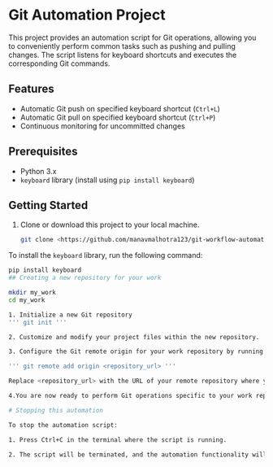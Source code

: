 # Git Automation Project

This project provides an automation script for Git operations, allowing you to conveniently perform common tasks such as pushing and pulling changes. The script listens for keyboard shortcuts and executes the corresponding Git commands.

## Features

- Automatic Git push on specified keyboard shortcut (`Ctrl+L`)
- Automatic Git pull on specified keyboard shortcut (`Ctrl+P`)
- Continuous monitoring for uncommitted changes

## Prerequisites

- Python 3.x
- `keyboard` library (install using `pip install keyboard`)

## Getting Started

1. Clone or download this project to your local machine.

   ```bash
   git clone <https://github.com/manavmalhotra123/git-workflow-automation.git>

To install the `keyboard` library, run the following command:

```bash
pip install keyboard
## Creating a new repository for your work 

mkdir my_work
cd my_work

1. Initialize a new Git repository
''' git init '''

2. Customize and modify your project files within the new repository.

3. Configure the Git remote origin for your work repository by running the following command within the repository directory:

''' git remote add origin <repository_url> '''

Replace <repository_url> with the URL of your remote repository where you want to commit your work.

4.You are now ready to perform Git operations specific to your work repository. The automation script running in the background will not affect this repository.

# Stopping this automation 

To stop the automation script:

1. Press Ctrl+C in the terminal where the script is running.

2. The script will be terminated, and the automation functionality will cease.